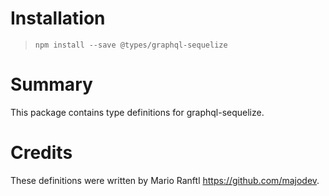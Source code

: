 # Installation
> `npm install --save @types/graphql-sequelize`

# Summary
This package contains type definitions for graphql-sequelize.

# Credits
These definitions were written by Mario Ranftl <https://github.com/majodev>.
